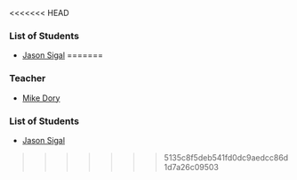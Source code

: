 <<<<<<< HEAD
### List of Students

  * [Jason Sigal](https://github.com/therewasaguy)
=======
### Teacher

* [Mike Dory](http://github.com/mikedory)

### List of Students

* [Jason Sigal](http://github.com/therewasaguy)

>>>>>>> 5135c8f5deb541fd0dc9aedcc86d1d7a26c09503
